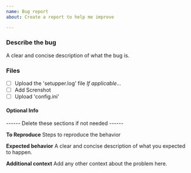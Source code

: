 ```yaml
---
name: Bug report
about: Create a report to help me improve

---
```


### Describe the bug
A clear and concise description of what the bug is.

### Files
- [ ] Upload the 'setupper.log' file
*If applicable...*
- [ ] Add Screnshot
- [ ] Upload 'config.ini'

#### Optional Info
------ Delete these sections if not needed ------

**To Reproduce**
Steps to reproduce the behavior

**Expected behavior**
A clear and concise description of what you expected to happen.

**Additional context**
Add any other context about the problem here.
